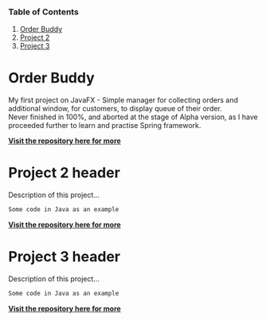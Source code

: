 ### Table of Contents

1. [Order Buddy](#order-buddy)
2. [Project 2](#project-2-header)
3. [Project 3](#project-3-header)

# Order Buddy

My first project on JavaFX - Simple manager for collecting orders and additional window, for customers, to display queue of their order.  
Never finished in 100%, and aborted at the stage of Alpha version, as I have proceeded further to learn and practise Spring framework.

[**Visit the repository here for more**](https://github.com/robkap94/OrderBuddy)


# Project 2 header

Description of this project...

```java
Some code in Java as an example
```

[**Visit the repository here for more**](link-to-the-repo.com)


# Project 3 header

Description of this project...

```java
Some code in Java as an example
```

[**Visit the repository here for more**](link-to-the-repo.com)

